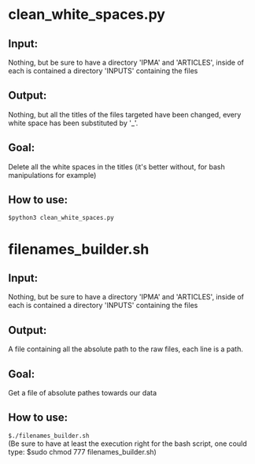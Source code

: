 # clean_white_spaces.py 
## Input: 
Nothing, but be sure to have a directory 'IPMA' and 'ARTICLES', inside of each is contained a directory 'INPUTS' containing the files
## Output: 
Nothing, but all the titles of the files targeted have been changed, every white space has been substituted by '_'.
## Goal:
Delete all the white spaces in the titles (it's better without, for bash manipulations for example)
## How to use:
`$python3 clean_white_spaces.py` 

# filenames_builder.sh 
## Input:
Nothing, but be sure to have a directory 'IPMA' and 'ARTICLES', inside of each is contained a directory 'INPUTS' containing the files
## Output:
A file containing all the absolute path to the raw files, each line is a path.
## Goal:
Get a file of absolute pathes towards our data
## How to use:
`$./filenames_builder.sh`  
(Be sure to have at least the execution right for the bash script, one could type: $sudo chmod 777 filenames_builder.sh)
